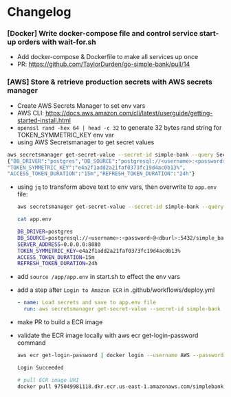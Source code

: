 # Changelog

### [Docker] Write docker-compose file and control service start-up orders with wait-for.sh

- Add docker-compose & Dockerfile to make all services up once
- PR: https://github.com/TaylorDurden/go-simple-bank/pull/14

### [AWS] Store & retrieve production secrets with AWS secrets manager

- Create AWS Secrets Manager to set env vars
- AWS CLI: https://docs.aws.amazon.com/cli/latest/userguide/getting-started-install.html
- `openssl rand -hex 64 | head -c 32` to generate 32 bytes rand string for TOKEN_SYMMETRIC_KEY env var
- using AWS Secretsmanager to get secret values

```bash
aws secretsmanager get-secret-value --secret-id simple-bank --query SecretString --output text
{"DB_DRIVER":"postgres","DB_SOURCE":"postgresql://<username>:<password>@<dburl>:5432/simple_bank","SERVER_ADDRESS":"0.0.0.0:8080",
"TOKEN_SYMMETRIC_KEY":"e4a2f1add2a21faf0373fc19d4ac0b13%",
"ACCESS_TOKEN_DURATION":"15m","REFRESH_TOKEN_DURATION":"24h"}
```

- using `jq` to transform above text to env vars, then overwrite to `app.env` file:

  ```bash
  aws secretsmanager get-secret-value --secret-id simple-bank --query SecretString --output text | jq -r 'to_entries|map("\(.key)=\(.value)")|.[]' > app.env

  cat app.env

  DB_DRIVER=postgres
  DB_SOURCE=postgresql://<username>:<password>@<dburl>:5432/simple_bank
  SERVER_ADDRESS=0.0.0.0:8080
  TOKEN_SYMMETRIC_KEY=e4a2f1add2a21faf0373fc19d4ac0b13%
  ACCESS_TOKEN_DURATION=15m
  REFRESH_TOKEN_DURATION=24h
  ```

- add `source /app/app.env` in start.sh to effect the env vars

- add a step after `Login to Amazon ECR` in .github/workflows/deploy.yml

  ```yaml
  - name: Load secrets and save to app.env file
    run: aws secretsmanager get-secret-value --secret-id simple-bank --query SecretString --output text | jq -r 'to_entries|map("\(.key)=\(.value)")|.[]' > app.env
  ```

- make PR to build a ECR image
- validate the ECR image locally with aws ecr get-login-password command

  ```bash
  aws ecr get-login-password | docker login --username AWS --password-stdin 975049981118.dkr.ecr.us-east-1.amazonaws.com

  Login Succeeded

  # pull ECR image URI
  docker pull 975049981118.dkr.ecr.us-east-1.amazonaws.com/simplebank:08287f75925f78f4eb491aaeb3267b4812edcf4d
  ```

